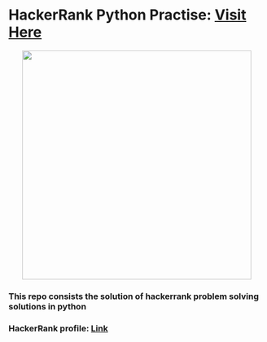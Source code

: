 # HackerRank Python Practise: <a target="_blank" href="https://www.hackerrank.com/domains/python?filters%5Bstatus%5D%5B%5D=unsolved&badge_type=python" >Visit Here</a> 

<div align="center">
<a href = 'https://www.hackerrank.com/domains/python?filters%5Bstatus%5D%5B%5D=unsolved&badge_type=python'><img src="https://i.imgur.com/YQnaKXf.png" width="450" height="auto"/></a>
 </div>



 ### This repo consists the solution of hackerrank problem solving solutions in python

### HackerRank profile: <a href="https://www.hackerrank.com/shubhamsigdar">Link</a>
